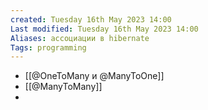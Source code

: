 ```yaml
---
created: Tuesday 16th May 2023 14:00
Last modified: Tuesday 16th May 2023 14:00
Aliases: ассоциации в hibernate
Tags: programming
---
```


- [[@OneToMany и @ManyToOne]]
- [[@ManyToMany]]
- 
 
